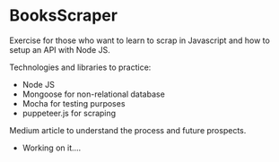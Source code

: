 # BooksScraper
Exercise for those who want to learn to scrap in Javascript and how to setup an API with Node JS.

Technologies and libraries to practice:

* Node JS
* Mongoose for non-relational database
* Mocha for testing purposes
* puppeteer.js for scraping 

Medium article to understand the process and future prospects.

* Working on it....
